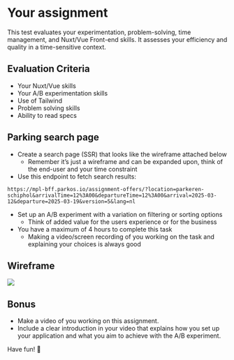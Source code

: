 # Your assignment

This test evaluates your experimentation, problem-solving, time management, and Nuxt/Vue Front-end skills. It assesses your efficiency and quality in a time-sensitive context.

## Evaluation Criteria

* Your Nuxt/Vue skills
* Your A/B experimentation skills  
* Use of Tailwind  
* Problem solving skills  
* Ability to read specs

## Parking search page

* Create a search page (SSR) that looks like the wireframe attached below  
  * Remember it’s just a wireframe and can be expanded upon, think of the end-user and your time constraint  
* Use this endpoint to fetch search results:

```
https://mpl-bff.parkos.io/assignment-offers/?location=parkeren-schiphol&arrivalTime=12%3A00&departureTime=12%3A00&arrival=2025-03-12&departure=2025-03-19&version=5&lang=nl
```

* Set up an A/B experiment with a variation on filtering or sorting options  
  * Think of added value for the users experience or for the business
* You have a maximum of 4 hours to complete this task  
  * Making a video/screen recording of you working on the task and explaining your choices is always good

## Wireframe

**![](https://i.imgur.com/soC5G5A.png)**

## Bonus

* Make a video of you working on this assignment. 
* Include a clear introduction in your video that explains how you set up your application and what you aim to achieve with the A/B experiment.

Have fun\! 🚀